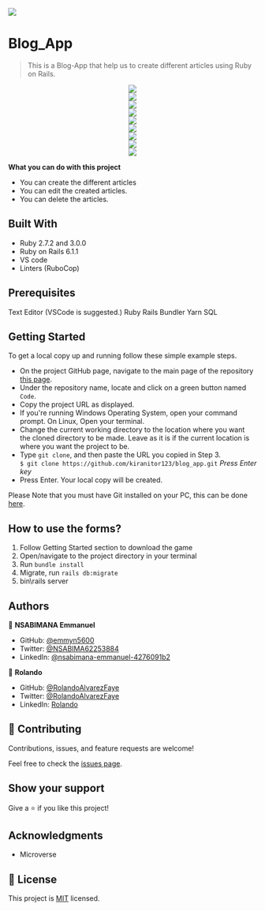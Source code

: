 ![](https://img.shields.io/badge/Microverse-blueviolet)

# Blog_App
> This is a Blog-App that help us to create different articles using Ruby on Rails.

<div align="center">
  <img src="./img1.png" width="auto" height="auto"/>
</div>

<div align="center">
  <img src="/img2.png" width="auto" height="auto"/>
</div>

<div align="center">
  <img src="/img3.png" width="auto" height="auto"/>
</div>

<div align="center">
  <img src="/img4.png" width="auto" height="auto"/>
</div>

<div align="center">
  <img src="/img5.png" width="auto" height="auto"/>
</div>

<div align="center">
  <img src="/img6.png" width="auto" height="auto"/>
</div>

<div align="center">
  <img src="/img7.png" width="auto" height="auto"/>
</div>

<div align="center">
  <img src="/img8.png" width="auto" height="auto"/>
</div>

<div align="center">
  <img src="/img9.png" width="auto" height="auto"/>
</div>

**What you can do with this project**
- You can create the different articles
- You can edit the created articles.
- You can delete the articles.

## Built With

- Ruby 2.7.2 and 3.0.0
- Ruby on Rails 6.1.1
- VS code
- Linters (RuboCop)

## Prerequisites
Text Editor (VSCode is suggested.) Ruby Rails Bundler Yarn SQL

## Getting Started

To get a local copy up and running follow these simple example steps.

- On the project GitHub page, navigate to the main page of the repository [this page](https://github.com/kiranitor123/blog_app.git).
- Under the repository name, locate and click on a green button named `Code`.
- Copy the project URL as displayed.
- If you're running Windows Operating System, open your command prompt. On Linux, Open your terminal.
- Change the current working directory to the location where you want the cloned directory to be made. Leave as it is if the current location is where you want the project to be.
- Type `git clone`, and then paste the URL you copied in Step 3.<br>
  `$ git clone https://github.com/kiranitor123/blog_app.git` <em>Press Enter key</em><br>
- Press Enter. Your local copy will be created.

Please Note that you must have Git installed on your PC, this can be done [here](https://gist.github.com/derhuerst/1b15ff4652a867391f03).

## How to use the forms?

1. Follow Getting Started section to download the game
2. Open/navigate to the project directory in your terminal
3. Run `bundle install`
4. Migrate, run `rails db:migrate`
5. bin\rails server


## Authors

👤 **NSABIMANA Emmanuel**

- GitHub: [@emmyn5600](https://github.com/Emmyn5600)
- Twitter: [@NSABIMA62253884](https://twitter.com/NSABIMA62253884)
- LinkedIn: [@nsabimana-emmanuel-4276091b2](https://www.linkedin.com/in/nsabimana-emmanuel-4276091b2/)

👤 **Rolando**

- GitHub: [@RolandoAlvarezFaye](https://github.com/kiranitor123)
- Twitter: [@RolandoAlvarezFaye](https://twitter.com/FayeRolando)
- LinkedIn: [Rolando](https://www.linkedin.com/in/rolando-diego-alvarez-faye-b2b34a1a9/)

## 🤝 Contributing

Contributions, issues, and feature requests are welcome!

Feel free to check the [issues page]().

## Show your support

Give a ⭐️ if you like this project!

## Acknowledgments

- Microverse

## 📝 License

This project is [MIT](https://en.wikipedia.org/wiki/MIT_License) licensed.